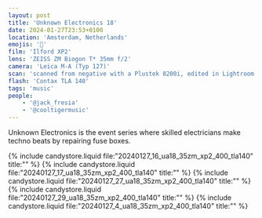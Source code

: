 ```yaml
---
layout: post
title: 'Unknown Electronics 18'
date: 2024-01-27T23:53+0100
location: 'Amsterdam, Netherlands'
emojis: '🎹'
film: 'Ilford XP2'
lens: 'ZEISS ZM Biogon T* 35mm f/2'
camera: 'Leica M-A (Typ 127)'
scan: 'scanned from negative with a Plustek 8200i, edited in Lightroom'
flash: 'Contax TLA 140'
tags: 'music'
people: 
    - '@jack_fresia'
    - '@cooltigermusic'
---
```


Unknown Electronics is the event series where skilled electricians make techno beats by repairing fuse boxes.

{% include candystore.liquid file:"20240127_16_ua18_35zm_xp2_400_tla140" title:"" %}
{% include candystore.liquid file:"20240127_17_ua18_35zm_xp2_400_tla140" title:"" %}
{% include candystore.liquid file:"20240127_27_ua18_35zm_xp2_400_tla140" title:"" %}
{% include candystore.liquid file:"20240127_29_ua18_35zm_xp2_400_tla140" title:"" %}
{% include candystore.liquid file:"20240127_4_ua18_35zm_xp2_400_tla140" title:"" %}